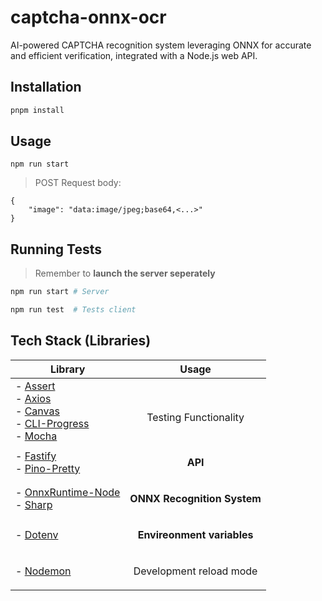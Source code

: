 # captcha-onnx-ocr
AI-powered CAPTCHA recognition system leveraging ONNX for accurate and efficient verification, integrated with a Node.js web API.


## Installation
```sh
pnpm install
```

## Usage
```
npm run start
```
> POST Request body:
```
{
    "image": "data:image/jpeg;base64,<...>"
}
```

## Running Tests
> Remember to **launch the server seperately**
```sh
npm run start # Server
```
```sh
npm run test  # Tests client
```

## Tech Stack (Libraries)

| Library                                                                                                                                                                                                                                                                  | Usage                                             |
| ------------------------------------------------------------------------------------------------------------------------------------------------------------------------------------------------------------------------------------------------------------------------ | ------------------------------------------------- |
| - [Assert](https://www.npmjs.com/package/assert)<br>- [Axios](https://www.npmjs.com/package/axios)<br>- [Canvas](https://www.npmjs.com/package/canvas)<br>- [CLI-Progress](https://www.npmjs.com/package/cli-progress)<br>- [Mocha](https://www.npmjs.com/package/mocha) | <br><p align="center">Testing Functionality</p>   |
| - [Fastify](https://www.npmjs.com/package/fastify)<br>- [Pino-Pretty](https://www.npmjs.com/package/pino-pretty)                                                                                                                                                         | <p align="center">**API**</p>                     |
| - [OnnxRuntime-Node](https://www.npmjs.com/package/onnxruntime-node)<br>- [Sharp](https://www.npmjs.com/package/sharp)                                                                                                                                                   | <p align="center">**ONNX Recognition System**</p> |
| - [Dotenv](https://www.npmjs.com/package/dotenv)                                                                                                                                                                                                                         | <p align="center">**Envireonment variables**</p>  |
| - [Nodemon](https://www.npmjs.com/package/nodemon)                                                                                                                                                                                                                       | <p align="center">Development reload mode</p>     |
